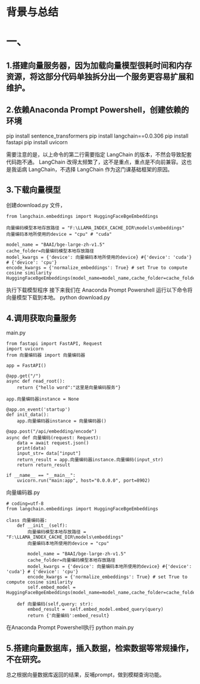 # 背景与总结


# 一、
## 1.搭建向量服务器，因为加载向量模型很耗时间和内存资源，将这部分代码单独拆分出一个服务更容易扩展和维护。

## 2.依赖Anaconda Prompt Powershell，创建依赖的环境
pip install sentence_transformers
pip install langchain==0.0.306
pip install fastapi
pip install uvicorn


需要注意的是，以上命令的第二行需要指定 LangChain 的版本，不然会导致配套代码跑不通。
LangChain 改得太频繁了，这不是重点，重点是不向前兼容。这也是我诟病 LangChain，不选择 LangChain 作为这门课基础框架的原因。

## 3.下载向量模型
创建download.py 文件，

```
from langchain.embeddings import HuggingFaceBgeEmbeddings

向量编码模型本地存放路径 = "F:\LLAMA_INDEX_CACHE_DIR\models\embeddings"
向量编码本地所使用的device = "cpu" # "cuda"

model_name = "BAAI/bge-large-zh-v1.5"
cache_folder=向量编码模型本地存放路径
model_kwargs = {'device': 向量编码本地所使用的device} #{'device': 'cuda'} # {'device': 'cpu'}
encode_kwargs = {'normalize_embeddings': True} # set True to compute cosine similarity
HuggingFaceBgeEmbeddings(model_name=model_name,cache_folder=cache_folder,model_kwargs=model_kwargs,encode_kwargs=encode_kwargs)
```

执行下载模型程序
接下来我们在 Anaconda Prompt Powershell 运行以下命令将向量模型下载到本地。
python download.py

## 4.调用获取向量服务
main.py

```
from fastapi import FastAPI, Request
import uvicorn
from 向量编码器 import 向量编码器

app = FastAPI()

@app.get("/")
async def read_root():
    return {"hello word":"这里是向量编码服务"}

app.向量编码器instance = None

@app.on_event('startup')
def init_data():
    app.向量编码器instance = 向量编码器()

@app.post("/api/embedding/encode")
async def 向量编码(request: Request):
    data = await request.json()
    print(data)
    input_str= data["input"]
    return_result = app.向量编码器instance.向量编码(input_str)
    return return_result

if __name__ == "__main__":
    uvicorn.run("main:app", host="0.0.0.0", port=8902)
```
    

向量编码器.py

```
# coding=utf-8
from langchain.embeddings import HuggingFaceBgeEmbeddings

class 向量编码器:
    def __init__(self):
        向量编码模型本地存放路径 = "F:\LLAMA_INDEX_CACHE_DIR\models\embeddings"
        向量编码本地所使用的device = "cpu"
        
        model_name = "BAAI/bge-large-zh-v1.5"
        cache_folder=向量编码模型本地存放路径
        model_kwargs = {'device': 向量编码本地所使用的device} #{'device': 'cuda'} # {'device': 'cpu'}
        encode_kwargs = {'normalize_embeddings': True} # set True to compute cosine similarity
        self.embed_model = HuggingFaceBgeEmbeddings(model_name=model_name,cache_folder=cache_folder,model_kwargs=model_kwargs,encode_kwargs=encode_kwargs)

    def 向量编码(self,query: str):
        embed_result =  self.embed_model.embed_query(query)
        return {'向量编码':embed_result}
```

在Anaconda Prompt Powershell执行
python main.py

## 5.搭建向量数据库，插入数据，检索数据等常规操作，不在研究。
总之根据向量数据库返回的结果，反哺prompt，做到模糊查询功能。

